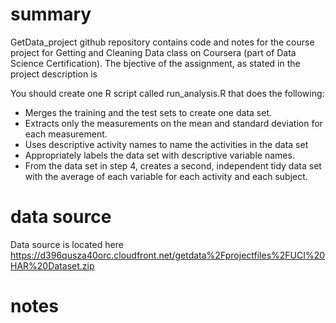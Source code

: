 # summary
GetData_project github repository contains code and notes for the course project for Getting and Cleaning Data class on Coursera (part of Data Science Certification). The bjective of the assignment, as stated in the project description is

 You should create one R script called run_analysis.R that does the following:
 
* Merges the training and the test sets to create one data set.
* Extracts only the measurements on the mean and standard deviation for each measurement. 
* Uses descriptive activity names to name the activities in the data set
* Appropriately labels the data set with descriptive variable names. 
* From the data set in step 4, creates a second, independent tidy data set with the average of each variable for each activity and each subject.

# data source
Data source is located here https://d396qusza40orc.cloudfront.net/getdata%2Fprojectfiles%2FUCI%20HAR%20Dataset.zip


# notes
